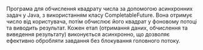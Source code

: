 Програма для обчислення квадрату числа за допомогою асинхронних задач у Java, з використанням класу CompletableFuture. Вона отримує число від користувача, потім обчислює його квадрат у фоновому потоці та виводить результат. Кожен етап (отримання даних, обчислення та виведення результату) виконується асинхронно, що дозволяє ефективно обробляти завдання без блокування головного потоку.
